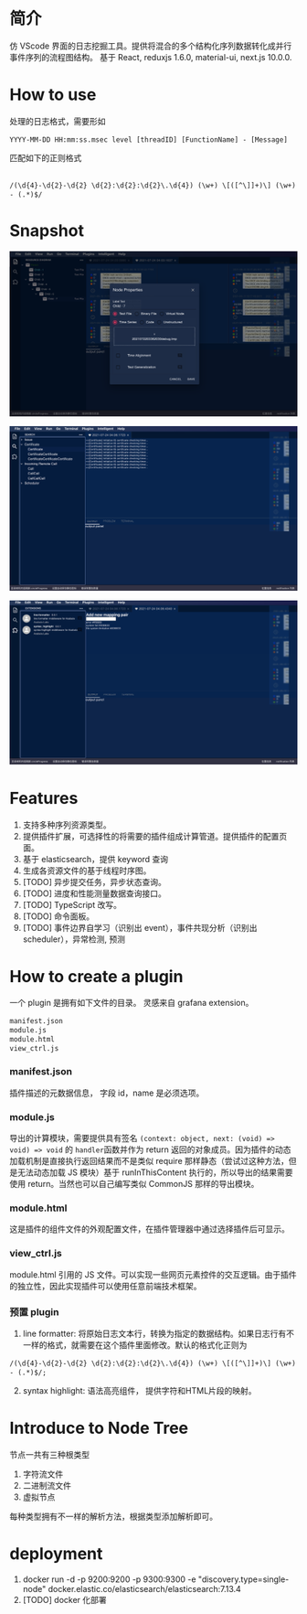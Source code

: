 # 简介
仿 VScode 界面的日志挖掘工具。提供将混合的多个结构化序列数据转化成并行事件序列的流程图结构。
基于 React, reduxjs 1.6.0, material-ui, next.js 10.0.0.

# How to use
处理的日志格式，需要形如  

```
YYYY-MM-DD HH:mm:ss.msec level [threadID] [FunctionName] - [Message]

```  
匹配如下的正则格式   
```

/(\d{4}-\d{2}-\d{2} \d{2}:\d{2}:\d{2}\.\d{4}) (\w+) \[([^\]]+)\] (\w+) - (.*)$/
```

# Snapshot

![image1](./doc/image1.png)

![image2](./doc/image2.png)

![image3](./doc/image3.png)

# Features
1. 支持多种序列资源类型。
2. 提供插件扩展，可选择性的将需要的插件组成计算管道。提供插件的配置页面。
3. 基于 elasticsearch，提供 keyword 查询
4. 生成各资源文件的基于线程时序图。
5. [TODO]  异步提交任务，异步状态查询。
6. [TODO]  进度和性能测量数据查询接口。
7. [TODO]  TypeScript 改写。 
8. [TODO]  命令面板。
9. [TODO]  事件边界自学习（识别出 event），事件共现分析（识别出 scheduler），异常检测, 预测 


# How to create a plugin
一个 plugin 是拥有如下文件的目录。
灵感来自 grafana extension。

```
manifest.json
module.js      
module.html
view_ctrl.js
```

### manifest.json
插件描述的元数据信息， 字段 id，name 是必须选项。
### module.js  
导出的计算模块，需要提供具有签名 ```(context: object, next: (void) => void) => void``` 的 ```handler```函数并作为 return 返回的对象成员。因为插件的动态加载机制是直接执行返回结果而不是类似 require 那样静态（尝试过这种方法，但是无法动态加载 JS 模块）基于 runInThisContent 执行的，所以导出的结果需要使用 return。当然也可以自己编写类似 CommonJS 那样的导出模块。

### module.html 
这是插件的组件文件的外观配置文件，在插件管理器中通过选择插件后可显示。

### view_ctrl.js 
module.html 引用的 JS 文件。可以实现一些网页元素控件的交互逻辑。由于插件的独立性，因此实现插件可以使用任意前端技术框架。

### 预置 plugin
1. line formatter: 将原始日志文本行，转换为指定的数据结构。如果日志行有不一样的格式，就需要在这个插件里面修改。默认的格式化正则为  
```
/(\d{4}-\d{2}-\d{2} \d{2}:\d{2}:\d{2}\.\d{4}) (\w+) \[([^\]]+)\] (\w+) - (.*)$/;
```

2. syntax highlight: 语法高亮组件， 提供字符和HTML片段的映射。

# Introduce to Node Tree 
节点一共有三种根类型
1. 字符流文件
2. 二进制流文件
3. 虚拟节点

每种类型拥有不一样的解析方法，根据类型添加解析即可。

# deployment
1. docker run -d -p 9200:9200 -p 9300:9300 -e "discovery.type=single-node" docker.elastic.co/elasticsearch/elasticsearch:7.13.4
2. [TODO] docker 化部署